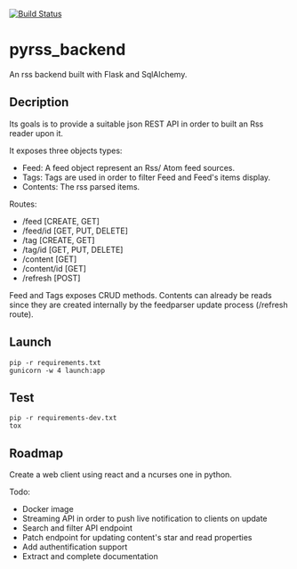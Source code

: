 [![Build Status](https://travis-ci.org/crichon/pyrss_backend.svg?branch=master)](https://travis-ci.org/crichon/pyrss_backend)

# pyrss_backend

An rss backend built with Flask and SqlAlchemy.

## Decription

Its goals is to provide a suitable json REST API in order to built an Rss reader upon it.

It exposes three objects types:
 - Feed: A feed object represent an Rss/ Atom feed sources.
 - Tags: Tags are used in order to filter Feed and Feed's items display.
 - Contents: The rss parsed items.

Routes:
 - /feed [CREATE, GET]
 - /feed/id [GET, PUT, DELETE]
 - /tag [CREATE, GET]
 - /tag/id [GET, PUT, DELETE]
 - /content [GET]
 - /content/id [GET]
 - /refresh [POST]

Feed and Tags exposes CRUD methods.
Contents can already be reads since they are created internally by the
feedparser update process (/refresh route).

## Launch

    pip -r requirements.txt
    gunicorn -w 4 launch:app

## Test

    pip -r requirements-dev.txt
    tox

## Roadmap

Create a web client using react and a ncurses one in python.

Todo:
 - Docker image
 - Streaming API in order to push live notification to clients on update
 - Search and filter API endpoint
 - Patch endpoint for updating content's star and read properties
 - Add authentification support
 - Extract and complete documentation

